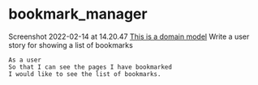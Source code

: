 # bookmark_manager


Screenshot 2022-02-14 at 14.20.47
[This is a domain model](https://miro.com/app/board/uXjVONQRX4Y=/?invite_link_id=535009506035) 
Write a user story for showing a list of bookmarks
```
As a user
So that I can see the pages I have bookmarked
I would like to see the list of bookmarks.
```